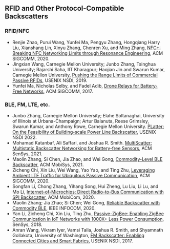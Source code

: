 ## RFID and Other Protocol-Compatible Backscatters

### RFID/NFC

- Renjie Zhao, Purui Wang, Yunfei Ma, Pengyu Zhang, Hongqiang Harry Liu, Xianshang Lin, Xinyu Zhang, Chenren Xu, and Ming Zhang, [NFC+: Breaking NFC Networking Limits through Resonance Engineering](https://dl.acm.org/doi/abs/10.1145/3387514.3406219), ACM SIGCOMM, 2020.
- Jingxian Wang, Carnegie Mellon University; Junbo Zhang, Tsinghua University; Rajarshi Saha, IIT Kharagpur; Haojian Jin and Swarun Kumar, Carnegie Mellon University, [Pushing the Range Limits of Commercial Passive RFIDs](https://www.usenix.org/conference/nsdi19/presentation/wangjingxian), USENIX NSDI, 2019.
- Yunfei Ma, Nicholas Selby, and Fadel Adib, [Drone Relays for Battery-Free Networks](https://dl.acm.org/doi/abs/10.1145/3098822.3098847), ACM SIGCOMM, 2017.

### BLE, FM, LTE, etc.

- Junbo Zhang, Carnegie Mellon University; Elahe Soltanaghai, University of Illinois at Urbana-Champaign; Artur Balanuta, Reese Grimsley, Swarun Kumar, and Anthony Rowe, Carnegie Mellon University. [PLatter: On the Feasibility of Building-scale Power Line Backscatter](https://www.usenix.org/conference/nsdi22/presentation/zhang-junbo), USENIX NSDI 2022.
- Mohamad Katanbaf, Ali Saffari, and Joshua R. Smith. [MultiScatter: Multistatic Backscatter Networking for Battery-free Sensors](https://dl.acm.org/doi/abs/10.1145/3485730.3485939), ACM SenSys, 2021.
- Maolin Zhang, Si Chen, Jia Zhao, and Wei Gong, [Commodity-Level BLE Backscatter](https://dl.acm.org/doi/abs/10.1145/3458864.3466865), ACM MobiSys, 2021.
- Zicheng Chi, Xin Liu, Wei Wang, Yao Yao, and Ting Zhu, [Leveraging Ambient LTE Traffic for Ubiquitous Passive Communication](https://dl.acm.org/doi/abs/10.1145/3387514.3405861), ACM SIGCOMM, 2020.
- Songfan Li, Chong Zhang, Yihang Song, Hui Zheng, Lu Liu, Li Lu, and Mo Li, [Internet-of-Microchips: Direct Radio-to-Bus Communication with SPI Backscatter](https://dl.acm.org/doi/abs/10.1145/3372224.3419182), ACM MobiCom, 2020.
- Maolin Zhang; Jia Zhao; Si Chen; Wei Gong, [Reliable Backscatter with Commodity BLE](https://ieeexplore.ieee.org/abstract/document/9155452), IEEE INFOCOM, 2020. 
- Yan Li, Zicheng Chi, Xin Liu, Ting Zhu, [Passive-ZigBee: Enabling ZigBee Communication in IoT Networks with 1000X+ Less Power Consumption](https://dl.acm.org/doi/abs/10.1145/3274783.3274846), SenSys, 2018.
- Anran Wang, Vikram Iyer, Vamsi Talla, Joshua R. Smith, and Shyamnath Gollakota, University of Washington, [FM Backscatter: Enabling Connected Cities and Smart Fabrics](https://www.usenix.org/conference/nsdi17/technical-sessions/presentation/wang-anran), USENIX NSDI, 2017.
